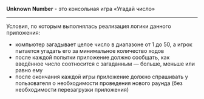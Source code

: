 __Unknown Number__ - это консольная игра «Угадай число» 
* * *
Условия, по которым выполнялась реализация логики данного приложения:
- компьютер загадывает целое число в диапазоне от 1 до 50, а игрок пытается угадать его за минимальное количество ходов
- после каждой попытки приложение должно сообщать, как введённое число соотносится с загаданным — больше, меньше или равно ему
- после окончания каждой игры приложение должно спрашивать у пользователя о необходимости проведения нового раунда (без необходимости перезагрузки приложения)

